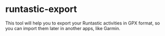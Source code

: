 # runtastic-export
This tool will help you to export your Runtastic activities in GPX format, so you can import them later in another apps, like Garmin.
